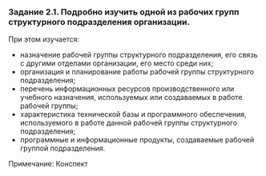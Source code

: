 ### Задание 2.1. Подробно изучить одной из рабочих групп структурного подразделения организации.

При этом изучается:

  * назначение рабочей группы структурного подразделения, его связь с другими отделами организации, его место среди них;
  * организация и планирование работы рабочей группы структурного подразделения; 
  * перечень информационных ресурсов производственного или учебного назначения, используемых или создаваемых в работе рабочей группы;
  * характеристика технической базы и программного обеспечения, используемого в работе данной рабочей группы структурного подразделения; 
  * программные и информационные продукты, создаваемые рабочей группой подразделения.

Примечание: Конспект 








